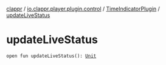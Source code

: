 [clappr](../../index.md) / [io.clappr.player.plugin.control](../index.md) / [TimeIndicatorPlugin](index.md) / [updateLiveStatus](./update-live-status.md)

# updateLiveStatus

`open fun updateLiveStatus(): `[`Unit`](https://kotlinlang.org/api/latest/jvm/stdlib/kotlin/-unit/index.html)